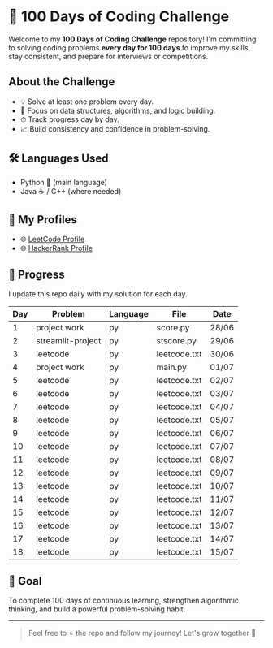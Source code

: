 # 💯 100 Days of Coding Challenge

Welcome to my **100 Days of Coding Challenge** repository! 
I'm committing to solving coding problems **every day for 100 days** to improve my skills, stay consistent, and prepare for interviews or competitions.

##  About the Challenge

- 💡 Solve at least one problem every day.
- 🧠 Focus on data structures, algorithms, and logic building.
- ⏱ Track progress day by day.
- 📈 Build consistency and confidence in problem-solving.

## 🛠 Languages Used

- Python 🐍 (main language)
- Java ☕ / C++  (where needed)


## 🔗 My Profiles

- 🌐 [LeetCode Profile](https://leetcode.com/u/MOHAMMED_SHAJITH/)
- 🌐 [HackerRank Profile](https://www.hackerrank.com/profile/MOHAMMED_SHAJITH)

## 📅 Progress

I update this repo daily with my solution for each day.

| Day |        Problem    | Language   |  File        | Date |
|-----|-------------------|----------  |--------------|------|
| 1   |      project work |   py       | score.py     | 28/06|
| 2   |  streamlit-project|   py       | stscore.py   | 29/06|
| 3   |     leetcode      |   py       | leetcode.txt | 30/06|
| 4   |    project work   |   py       | main.py      | 01/07|
| 5   |     leetcode      |   py       | leetcode.txt | 02/07|
| 6   |     leetcode      |   py       | leetcode.txt | 03/07|
| 7   |     leetcode      |   py       | leetcode.txt | 04/07|
| 8   |     leetcode      |   py       | leetcode.txt | 05/07|
| 9   |     leetcode      |   py       | leetcode.txt | 06/07|
| 10  |     leetcode      |   py       | leetcode.txt | 07/07|
| 11  |     leetcode      |   py       | leetcode.txt | 08/07|
| 12  |     leetcode      |   py       | leetcode.txt | 09/07|
| 13  |     leetcode      |   py       | leetcode.txt | 10/07|
| 14  |     leetcode      |   py       | leetcode.txt | 11/07|
| 15  |     leetcode      |   py       | leetcode.txt | 12/07|
| 16  |     leetcode      |   py       | leetcode.txt | 13/07|
| 17  |     leetcode      |   py       | leetcode.txt | 14/07|
| 18  |     leetcode      |   py       | leetcode.txt | 15/07|
## 🏁 Goal

To complete 100 days of continuous learning, strengthen algorithmic thinking, and build a powerful problem-solving habit.

---

> Feel free to ⭐ the repo and follow my journey! Let's grow together 💪


